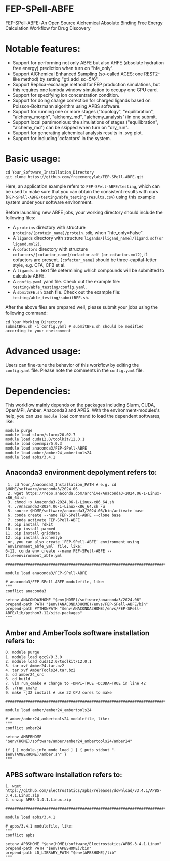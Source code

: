 # FEP-SPell-ABFE
FEP-SPell-ABFE: An Open Source Alchemical Absolute Binding Free Energy Calculation Workflow for Drug Discovery

# Notable features:
- Support for performing not only ABFE but also AHFE (absolute hydration free energy) prediction when turn on "hfe_only".
- Support AlChemical Enhanced Sampling (so-called ACES: one REST2-like method) by setting "gti_add_sc=5/6".
- Support Replica-exchange method for FEP production simulations, but this requires one lambda window simulation to occupy one GPU card.
- Support for specifying ion concentration condition.
- Support for doing charge correction for charged ligands based on Poisson-Boltzmann algorithm using APBS software.
- Support for running one or more stages ("topology", "equilibration", "alchemy_morph", "alchemy_md", "alchemy_analysis") in one submit.
- Support local parsimonious: the simulations of stages ("equilibration", "alchemy_md") can be skipped when turn on "dry_run".
- Support for generating alchemical analysis results in .svg plot.
- Support for including 'cofactors' in the system.

# Basic usage:
```
cd Your_Software_Installation_Directory
git clone https://github.com/freeenergylab/FEP-SPell-ABFE.git
```
Here, an application example refers to  `FEP-SPell-ABFE/testing`, which can be used to make sure that you can obtain the consistent results with ours (`FEP-SPell-ABFE/testing/abfe_testing/results.csv`) using this example system under your software environment.

Before launching new ABFE jobs, your working directory should include the following files:
- A `proteins` directory with structure `proteins/[protein_name]/protein.pdb`, when "hfe_only=False".
- A `ligands` directory with structure `ligands/[ligand_name]/ligand.sdf(or ligand.mol2)`.
- A `cofactors` directory with structure `cofactors/[cofactor_name]/cofactor.sdf (or cofactor.mol2)`, if cofactors are present. `[cofactor_name]` should be three-capital-letter style, e.g. CFA, CFB et al.
- A `ligands.in` text file determining which compounds will be submitted to calculate ABFE.
- A `config.yaml` yaml file. Check out the example file: `testing/abfe_testing/config.yaml`.
- A `sbmitBFE.sh` bash file. Check out the example file: `testing/abfe_testing/submitBFE.sh`.

After the above files are prepared well, please submit your jobs using the following command:
```
cd Your_Working_Directory
submitBFE.sh -i config.yaml # submitBFE.sh should be modified according to your environment
```

# Advanced usage:
Users can fine-tune the behavior of this workflow by editing the `config.yaml` file. Please note the comments in the `config.yaml` file.

# Dependencies:
This workflow mainly depends on the packages including Slurm, CUDA, OpenMPI, Amber, Anaconda3 and APBS. With the environment-modules's help, you can use `module load` command to load the dependent softwares, like:
```
module purge
module load slurm/slurm/20.02.7
module load cuda12.0/toolkit/12.0.1
module load openmpi/5.0.3
module load anaconda3/FEP-SPell-ABFE
module load amber/amber24_ambertools24
module load apbs/3.4.1
```
## Anaconda3 environment depolyment refers to:
```
 1. cd Your_Anaconda3_Installation_PATH # e.g. cd $HOME/software/anaconda3/2024.06
 2. wget https://repo.anaconda.com/archive/Anaconda3-2024.06-1-Linux-x86_64.sh
 3. chmod +x Anaconda3-2024.06-1-Linux-x86_64.sh
 4. ./Anaconda3-2024.06-1-Linux-x86_64.sh -u
 5. source $HOME/software/anaconda3/2024.06/bin/activate base
 6. conda create --name FEP-SPell-ABFE --clone base
 7. conda activate FEP-SPell-ABFE
 9. pip install rdkit
10. pip install parmed
11. pip install griddata
12. pip install alchemlyb
 or, you can also create `FEP-SPell-ABFE` environment using `environment_abfe_yml` file, like:
6-12. conda env create --name FEP-SPell-ABFE --file=environment_abfe.yml

###############################################################################

module load anaconda3/FEP-SPell-ABFE

# anaconda3/FEP-SPell-ABFE modulefile, like:
"""
conflict anaconda3

setenv ANACONDA3HOME "$env(HOME)/software/anaconda3/2024.06"
prepend-path PATH "$env(ANACONDA3HOME)/envs/FEP-SPell-ABFE/bin"
prepend-path PYTHONPATH "$env(ANACONDA3HOME)/envs/FEP-SPell-ABFE/lib/python3.12/site-packages"
"""
```
## Amber and AmberTools software installation refers to:
```
0. module purge
1. module load gcc9/9.3.0
2. module load cuda12.0/toolkit/12.0.1
3. tar xvf Amber24.tar.bz2
4. tar xvf AmberTools24.tar.bz2
5. cd amber24_src
6. cd build
7. vim run_cmake # change to -DMPI=TRUE -DCUDA=TRUE in line 42
8. ./run_cmake
9. make -j32 install # use 32 CPU cores to make

###############################################################################

module load amber/amber24_ambertools24

# amber/amber24_ambertools24 modulefile, like:
"""
conflict amber24

setenv AMBERHOME "$env(HOME)/software/amber/amber24_ambertools24/amber24"

if { [ module-info mode load ] } { puts stdout ". $env(AMBERHOME)/amber.sh" }
"""
```
## APBS software installation refers to:
```
1. wget https://github.com/Electrostatics/apbs/releases/download/v3.4.1/APBS-3.4.1.Linux.zip
2. unzip APBS-3.4.1.Linux.zip

###############################################################################

module load apbs/3.4.1

# apbs/3.4.1 modulefile, like:
"""
conflict apbs

setenv APBSHOME "$env(HOME)/software/Electrostatics/APBS-3.4.1.Linux"
prepend-path PATH "$env(APBSHOME)/bin"
prepend-path LD_LIBRARY_PATH "$env(APBSHOME)/lib"
"""
```